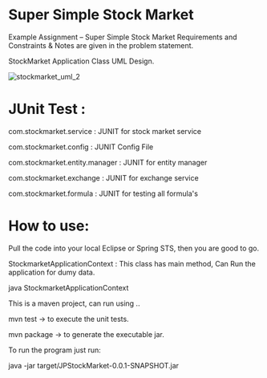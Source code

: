 # Super Simple Stock Market
Example Assignment – Super Simple Stock Market
Requirements and Constraints & Notes are given in the problem statement.

StockMarket Application Class UML Design.

![stockmarket_uml_2](https://cloud.githubusercontent.com/assets/4227690/12365122/cbf3644a-bbf8-11e5-8d97-20a3130e6e47.jpg)


# JUnit Test :
com.stockmarket.service :  JUNIT for stock market service

com.stockmarket.config : JUNIT Config File

com.stockmarket.entity.manager : JUNIT for entity manager

com.stockmarket.exchange : JUNIT for exchange service

com.stockmarket.formula : JUNIT for testing all formula's

# How to use:

Pull the code into your local Eclipse or Spring STS, then you are good to go.

StockmarketApplicationContext : This class has main method, Can Run the application for dumy data.

java StockmarketApplicationContext

This is a maven project, can run using ..

mvn test -> to execute the unit tests.

mvn package -> to generate the executable jar.

To run the program just run:

java -jar target/JPStockMarket-0.0.1-SNAPSHOT.jar



